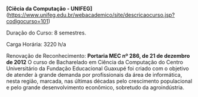 **[Ciêcia da Computação - UNIFEG]**(https://www.unifeg.edu.br/webacademico/site/descricaocurso.jsp?codigocurso=101)

Duração do Curso: 8 semestres.

Carga Horária: 3220 h/a

Renovação de Reconhecimento: **Portaria MEC nº 286, de 21 de dezembro de 2012** O curso de Bacharelado em Ciência da Computação do Centro Universitário da Fundação Educacional Guaxupé foi criado com o objetivo de atender à grande demanda por profissionais da área de informática, nesta região, marcada, nas últimas décadas pelo crescimento populacional e pelo grande desenvolvimento econômico, sobretudo da agroindústria. 
